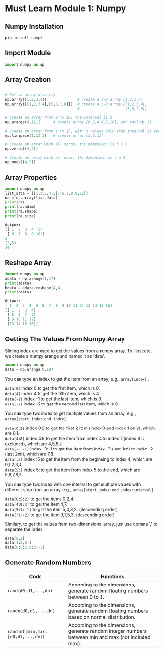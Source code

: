 # Must Learn Module 1: Numpy

## Numpy Installation
```python
pip install numpy
```

## Import Module
```python
import numpy as np
```

## Array Creation
```python

# Set an array directly
np.array([1,2,3,4])              # create a 1-D array [1,2,3,4]
np.array([[1,2,3,4],[5,6,7,8]])  # create a 2-D array [[1,2,3,4],
                                 #                     [5,6,7,8]]

# Create an array from 0 to 10, the interval is 2
np.arange(0,11,2)     # create array [0,2,4,6,8,10], not include 11

# Create an array from 1 to 15, with 3 values only (the interval is evenly divided into 3)
np.linspace(1,15,3)   # create array [1,8,15]

# Create an array with all zeros, the dimension is 3 x 2
np.zeros((3,2))

# Create an array with all ones, the dimension is 4 x 2
np.ones((4,2))
```

## Array Properties
```python
import numpy as np
list_data = [[1,2,3,4,5],[6,7,8,9,10]]
na = np.array(list_data)
print(na)
print(na.ndim)
print(na.shape)
print(na.size)

Output:
[[ 1  2  3  4  5]
 [ 6  7  8  9 10]]
2
(2,5)
10
```

## Reshape Array
```python
import numpy as np
adata = np.arange(1,17)
print(adata)
bdata = adata.reshape(4,4)
print(bdata)

Output:
[ 1  2  3  4  5  6  7  8  9 10 11 12 13 14 15 16]
[[ 1  2  3  4]
 [ 5  6  7  8]
 [ 9 10 11 12]
 [13 14 15 16]]
```

## Getting The Values From Numpy Array
Sliding index are used to get the values from a numpy array.
To illustrate, we create a numpy arange and named it as 'data'.
```python
import numpy as np
data = np.arange(0,10)
```

You can type an index to get the item from an array, e.g., ```array[index]``` .<br/>

```data[0]``` index 0 to get the first item, which is 0.<br/>
```data[4]``` index 4 to get the fifth item, which is 4.<br/>
```data[-1]``` index -1 to get the last item, which is 9.<br/>
```data[-2]``` index -2 to get the second last item, which is 8.<br/>

You can type two index to get multiple values from an array, e.g., ```array[start_index:end_index]```. <br/>

```data[0:2]``` index 0:2 to get the first 2 item (index 0 and index 1 only), which are 0,1.<br/>
```data[4:8]``` index 4:8 to get the item from index 4 to index 7 (index 8 is excluded), which are 4,5,6,7.<br/>
```data[-3:-1]``` index -3:-1 to get the item from index -3 (last 3rd) to index -2 (last 2nd), which are 7,8.<br/>
```data[:5]``` index :5 to get the item from the beginning to index 4, which are 0,1,2,3,4.<br/>
```data[5:]``` index 5: to get the item from index 5 to the end, which are 5,6,7,8,9.<br/>

You can type two index with one interval to get multiple values with different step from an array, e.g., ```array[start_index:end_index:interval]```. <br/>

```data[0:5:2]``` to get the items 0,2,4.<br/>
```data[4:9:3]``` to get the item 4,7.<br/>
```data[5:1:-1]``` to get the item 5,4,3,2. (descending order)<br/>
```data[:1:-2]``` to get the item 9,7,5,3. (descending order)<br/>

Similary, to get the values from two-dimensional array, just use comma ',' to separate the index.
```python
data[0,2]
data[1:5,0:]
data[0:5:2,9:2:-1]
```

## Generate Random Numbers

|Code|Functions|
|---|---|
|```rand(d0,d1,...,dn)```|According to the dimensions, generate random floating numbers between 0 to 1.|
|```randn(d0,d1,...,dn)```|According to the dimensions, generate random floating numbers based on normal distribution.|
|```randint(min,max,[d0,d1,...,dn])```|According to the dimensions, generate random integer numbers between min and max (not included max).|
